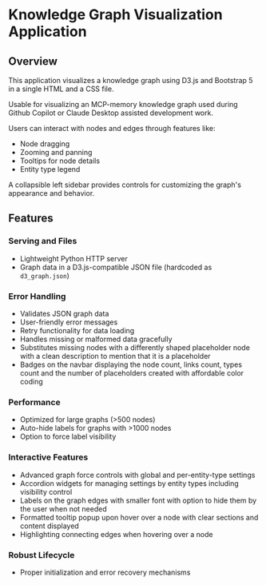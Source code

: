 # Knowledge Graph Visualization Application

## Overview

This application visualizes a knowledge graph using D3.js and Bootstrap 5 in a single HTML and a CSS file.

Usable for visualizing an MCP-memory knowledge graph used during Github Copilot or Claude Desktop assisted
development work.

Users can interact with nodes and edges through features like:
- Node dragging
- Zooming and panning
- Tooltips for node details
- Entity type legend

A collapsible left sidebar provides controls for customizing the graph's appearance and behavior.

## Features

### Serving and Files
- Lightweight Python HTTP server
- Graph data in a D3.js-compatible JSON file (hardcoded as `d3_graph.json`)

### Error Handling
- Validates JSON graph data
- User-friendly error messages
- Retry functionality for data loading
- Handles missing or malformed data gracefully
- Substitutes missing nodes with a differently shaped placeholder node with a clean description to mention that it is a placeholder
- Badges on the navbar displaying the node count, links count, types count and the number of placeholders created with affordable color coding

### Performance
- Optimized for large graphs (>500 nodes)
- Auto-hide labels for graphs with >1000 nodes
- Option to force label visibility

### Interactive Features
- Advanced graph force controls with global and per-entity-type settings
- Accordion widgets for managing settings by entity types including visibility control
- Labels on the graph edges with smaller font with option to hide them by the user when not needed
- Formatted tooltip popup upon hover over a node with clear sections and content displayed
- Highlighting connecting edges when hovering over a node

### Robust Lifecycle
- Proper initialization and error recovery mechanisms

